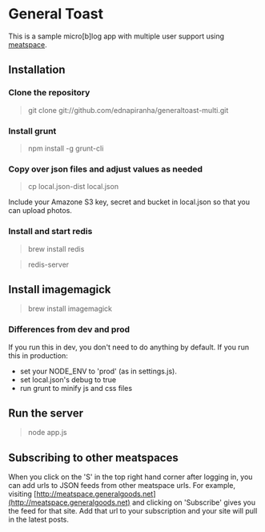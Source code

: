 # General Toast

This is a sample micro[b]log app with multiple user support using [meatspace](https://npmjs.org/package/meatspace).

## Installation

### Clone the repository

> git clone git://github.com/ednapiranha/generaltoast-multi.git

### Install grunt

> npm install -g grunt-cli

### Copy over json files and adjust values as needed

> cp local.json-dist local.json

Include your Amazone S3 key, secret and bucket in local.json so that you can upload photos.

### Install and start redis

> brew install redis

> redis-server

## Install imagemagick

> brew install imagemagick

### Differences from dev and prod

If you run this in dev, you don't need to do anything by default. If you run this in production:

* set your NODE_ENV to 'prod' (as in settings.js).
* set local.json's debug to true
* run grunt to minify js and css files

## Run the server

> node app.js

## Subscribing to other meatspaces

When you click on the 'S' in the top right hand corner after logging in, you can add urls to JSON feeds from other meatspace urls. For example, visiting [http://meatspace.generalgoods.net](http://meatspace.generalgoods.net) and clicking on 'Subscribe' gives you the feed for that site. Add that url to your subscription and your site will pull in the latest posts.
